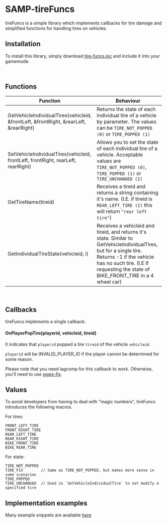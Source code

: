 # SAMP-tireFuncs
tireFuncs is a simple library which implements callbacks for tire damage and simplified functions for handling tires on vehicles.

## Installation

To install this library, simply download [tire-funcs.inc](../tire-funcs.inc) and include it into your gamemode.

<br>

## Functions

Function | Behaviour
--- | ---
GetVehicleIndividualTires(vehicleid, &frontLeft, &frontRight, &rearLeft, &rearRight) | Returns the state of each individual tire of a vehicle by parameter. The values can be `TIRE_NOT_POPPED (0)` or `TIRE_POPPED (1)`
SetVehicleIndividualTires(vehicleid, frontLeft, frontRight, rearLeft, rearRight) | Allows you to set the state of each individual tire of a vehicle. Acceptable values are `TIRE_NOT_POPPED (0)`, `TIRE_POPPED (1)` or `TIRE_UNCHANGED (2)`
GetTireName(tireid) | Receives a tireid and returns a string containing it's name. (I.E. if tireid is `REAR_LEFT_TIRE (2)` this will return `"rear left tire"`)
GetIndividualTireState(vehicleid, i) | Receives a vehicleid and tireid, and returns it's state. Similar to GetVehicleIndividualTires, but for a single tire. Returns -1 if the vehicle has no such tire. (I.E if requesting the state of BIKE_FRONT_TIRE in a 4 wheel car)

<br>

## Callbacks

tireFuncs implements a single callback:

#### OnPlayerPopTire(playerid, vehicleid, tireid)

It indicates that `playerid` popped a tire `tireid` of the vehicle `vehicleid`.

`playerid` will be INVALID_PLAYER_ID if the player cannot be determined for some reason.

Please note that you need lagcomp for this callback to work. Otherwise, you'll need to use [opws-fix](https://github.com/boorzz/samp-opws-fix/).

## Values

To avoid developers from having to deal with "magic numbers", tireFuncs introduces the following macros.

For tires:

```
FRONT_LEFT_TIRE
FRONT_RIGHT_TIRE
REAR_LEFT_TIRE
REAR_RIGHT_TIRE
BIKE_FRONT_TIRE
BIKE_REAR_TIRE
```

For state:
```
TIRE_NOT_POPPED
TIRE_FIX        // Same as TIRE_NOT_POPPED, but makes more sense in some scenarios
TIRE_POPPED
TIRE_UNCHANGED 	// Used in `SetVehicleIndividualTire` to not modify a specified tire
```

## Implementation examples

Many example snippets are available [here](../examples/examples-en.pwn)